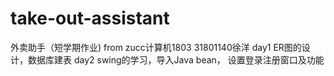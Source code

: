 # take-out-assistant
外卖助手（短学期作业)
from
zucc计算机1803 31801140徐洋
day1 ER图的设计，数据库建表
day2 swing的学习，导入Java bean， 设置登录注册窗口及功能

